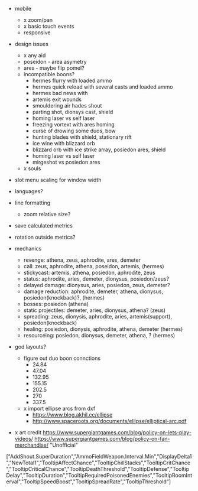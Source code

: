 - mobile
  - x zoom/pan
  - x basic touch events
  - responsive
- design issues
  - x any aid
  - poseidon - area asymetry
  - ares - maybe flip pomel?
  - incompatible boons?
    - hermes flurry with loaded ammo
    - hermes quick reload with several casts and loaded ammo
    - hermes bad news with 
    - artemis exit wounds
    - smouldering air hades shout
    - parting shot, dionsys cast, shield
    - homing laser vs self laser
    - freezing vortext with ares homing
    - curse of drowing some duos, bow
    - hunting blades with shield, stationary rift
    - ice wine with blizzard orb
    - blizzard orb with ice strike array, posiedon ares, shield
    - homing laser vs self laser
    - mirgeshot vs posiedon ares
  - x souls
- slot menu scaling for window width
- languages?
- line formatting
  - zoom relative size?
- save calculated metrics
- rotation outside metrics?

- mechanics
  - revenge: athena, zeus, aphrodite, ares, demeter
  - call: zeus, aphrodite, athena, poseidon, artemis, (hermes)
  - stickycast: artemis, athena, posiedon, aphrodite, zeus
  - status: aphrodite, aries, demeter, dionysus, posiedon/zeus?
  - delayed damage: dionysus, aries, posiedon, zeus, demeter?
  - damage reduction: aphrodite, demeter, athena, dionysus, posiedon(knockback)?, (hermes)
  - bosses: posiedon (athena)
  - static projectiles: demeter, aries, dionysus, athena? (zeus)
  - spreading: zeus, dionysis, aphrodite, aries, artemis(support), posiedon(knockback)
  - healing: posiedon, dionysis, aphrodite, athena, demeter (hermes)
  - resourceing: posiedon, dionysus, demeter, athena, ? (hermes)

- god layouts?
  - figure out duo boon connctions
    - 24.84
    - 47.04
    - 132.95
    - 155.15
    - 202.5
    - 270
    - 337.5
  - x import ellipse arcs from dxf
    - https://www.blog.akhil.cc/ellipse
    - http://www.spaceroots.org/documents/ellipse/elliptical-arc.pdf
- x art credit
  https://www.supergiantgames.com/blog/policy-on-lets-play-videos/
  https://www.supergiantgames.com/blog/policy-on-fan-merchandise/ "Unofficial"

["AddShout.SuperDuration","AmmoFieldWeapon.Interval.Min","DisplayDelta1","NewTotal1","TooltipAffectChance","TooltipChillStacks","TooltipCritChance","TooltipCriticalChance","TooltipDeathThreshold","TooltipDefense","TooltipDelay","TooltipDuration","TooltipRequiredPoisonedEnemies","TooltipRoomInterval","TooltipSpeedBoost","TooltipSpreadRate","TooltipThreshold"]
